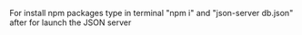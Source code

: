 For install npm packages type in terminal "npm i" and "json-server db.json" after for launch the JSON server

